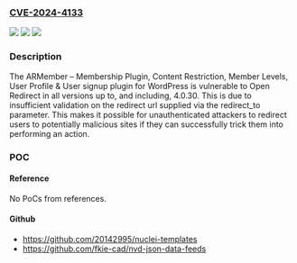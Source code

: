 ### [CVE-2024-4133](https://cve.mitre.org/cgi-bin/cvename.cgi?name=CVE-2024-4133)
![](https://img.shields.io/static/v1?label=Product&message=ARMember%20%E2%80%93%20Membership%20Plugin%2C%20Content%20Restriction%2C%20Member%20Levels%2C%20User%20Profile%20%26%20User%20signup&color=blue)
![](https://img.shields.io/static/v1?label=Version&message=*%3C%3D%204.0.30%20&color=brighgreen)
![](https://img.shields.io/static/v1?label=Vulnerability&message=CWE-601%20URL%20Redirection%20to%20Untrusted%20Site%20('Open%20Redirect')&color=brighgreen)

### Description

The ARMember – Membership Plugin, Content Restriction, Member Levels, User Profile & User signup plugin for WordPress is vulnerable to Open Redirect in all versions up to, and including, 4.0.30. This is due to insufficient validation on the redirect url supplied via the redirect_to parameter. This makes it possible for unauthenticated attackers to redirect users to potentially malicious sites if they can successfully trick them into performing an action.

### POC

#### Reference
No PoCs from references.

#### Github
- https://github.com/20142995/nuclei-templates
- https://github.com/fkie-cad/nvd-json-data-feeds

